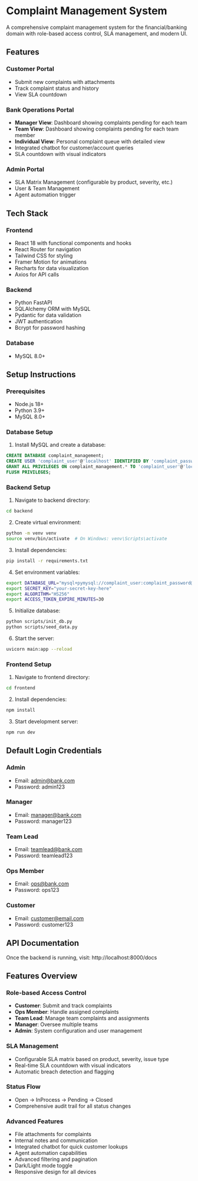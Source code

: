 # Complaint Management System

A comprehensive complaint management system for the financial/banking domain with role-based access control, SLA management, and modern UI.

## Features

### Customer Portal
- Submit new complaints with attachments
- Track complaint status and history
- View SLA countdown

### Bank Operations Portal
- **Manager View**: Dashboard showing complaints pending for each team
- **Team View**: Dashboard showing complaints pending for each team member
- **Individual View**: Personal complaint queue with detailed view
- Integrated chatbot for customer/account queries
- SLA countdown with visual indicators

### Admin Portal
- SLA Matrix Management (configurable by product, severity, etc.)
- User & Team Management
- Agent automation trigger

## Tech Stack

### Frontend
- React 18 with functional components and hooks
- React Router for navigation
- Tailwind CSS for styling
- Framer Motion for animations
- Recharts for data visualization
- Axios for API calls

### Backend
- Python FastAPI
- SQLAlchemy ORM with MySQL
- Pydantic for data validation
- JWT authentication
- Bcrypt for password hashing

### Database
- MySQL 8.0+

## Setup Instructions

### Prerequisites
- Node.js 18+
- Python 3.9+
- MySQL 8.0+

### Database Setup
1. Install MySQL and create a database:
```sql
CREATE DATABASE complaint_management;
CREATE USER 'complaint_user'@'localhost' IDENTIFIED BY 'complaint_password';
GRANT ALL PRIVILEGES ON complaint_management.* TO 'complaint_user'@'localhost';
FLUSH PRIVILEGES;
```

### Backend Setup
1. Navigate to backend directory:
```bash
cd backend
```

2. Create virtual environment:
```bash
python -m venv venv
source venv/bin/activate  # On Windows: venv\Scripts\activate
```

3. Install dependencies:
```bash
pip install -r requirements.txt
```

4. Set environment variables:
```bash
export DATABASE_URL="mysql+pymysql://complaint_user:complaint_password@localhost/complaint_management"
export SECRET_KEY="your-secret-key-here"
export ALGORITHM="HS256"
export ACCESS_TOKEN_EXPIRE_MINUTES=30
```

5. Initialize database:
```bash
python scripts/init_db.py
python scripts/seed_data.py
```

6. Start the server:
```bash
uvicorn main:app --reload
```

### Frontend Setup
1. Navigate to frontend directory:
```bash
cd frontend
```

2. Install dependencies:
```bash
npm install
```

3. Start development server:
```bash
npm run dev
```

## Default Login Credentials

### Admin
- Email: admin@bank.com
- Password: admin123

### Manager
- Email: manager@bank.com
- Password: manager123

### Team Lead
- Email: teamlead@bank.com
- Password: teamlead123

### Ops Member
- Email: ops@bank.com
- Password: ops123

### Customer
- Email: customer@email.com
- Password: customer123

## API Documentation
Once the backend is running, visit: http://localhost:8000/docs

## Features Overview

### Role-based Access Control
- **Customer**: Submit and track complaints
- **Ops Member**: Handle assigned complaints
- **Team Lead**: Manage team complaints and assignments
- **Manager**: Oversee multiple teams
- **Admin**: System configuration and user management

### SLA Management
- Configurable SLA matrix based on product, severity, issue type
- Real-time SLA countdown with visual indicators
- Automatic breach detection and flagging

### Status Flow
- Open → InProcess → Pending → Closed
- Comprehensive audit trail for all status changes

### Advanced Features
- File attachments for complaints
- Internal notes and communication
- Integrated chatbot for quick customer lookups
- Agent automation capabilities
- Advanced filtering and pagination
- Dark/Light mode toggle
- Responsive design for all devices